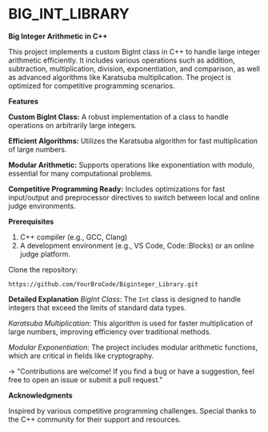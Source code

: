# BIG_INT_LIBRARY

**Big Integer Arithmetic in C++**

This project implements a custom BigInt class in C++ to handle large integer arithmetic efficiently. It includes various operations such as addition, subtraction, multiplication, division, exponentiation, and comparison, as well as advanced algorithms like Karatsuba multiplication. The project is optimized for competitive programming scenarios.

**Features**

**Custom BigInt Class:** A robust implementation of a class to handle operations on arbitrarily large integers.

**Efficient Algorithms:** Utilizes the Karatsuba algorithm for fast multiplication of large numbers.

**Modular Arithmetic:** Supports operations like exponentiation with modulo, essential for many computational problems.

**Competitive Programming Ready:** Includes optimizations for fast input/output and preprocessor directives to switch between local and online judge environments.


**Prerequisites**
1. C++ compiler (e.g., GCC, Clang)
2. A development environment (e.g., VS Code, Code::Blocks) or an online judge platform.

Clone the repository:

`https://github.com/YourBroCode/Biginteger_Library.git`

**Detailed Explanation**
*BigInt Class*: The `Int` class is designed to handle integers that exceed the limits of standard data types.

*Karatsuba Multiplication*: This algorithm is used for faster multiplication of large numbers, improving efficiency over traditional methods.

*Modular Exponentiation*: The project includes modular arithmetic functions, which are critical in fields like cryptography.


-> "Contributions are welcome! If you find a bug or have a suggestion, feel free to open an issue or submit a pull request."

**Acknowledgments**

Inspired by various competitive programming challenges.
Special thanks to the C++ community for their support and resources.

